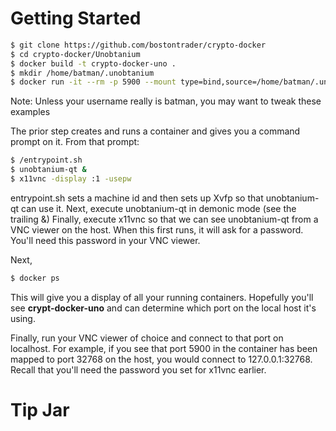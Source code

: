 # Getting Started
```sh
$ git clone https://github.com/bostontrader/crypto-docker
$ cd crypto-docker/Unobtanium
$ docker build -t crypto-docker-uno . 
$ mkdir /home/batman/.unobtanium
$ docker run -it --rm -p 5900 --mount type=bind,source=/home/batman/.unobtanium,destination=/root/.unobtanium crypto-docker-uno
```
Note: Unless your username really is batman, you may want to tweak these examples

The prior step creates and runs a container and gives you a command prompt on it.  From that prompt:

```sh
$ /entrypoint.sh
$ unobtanium-qt &
$ x11vnc -display :1 -usepw
```
entrypoint.sh sets a machine id and then sets up Xvfp so that unobtanium-qt can use it.
Next, execute unobtanium-qt in demonic mode (see the trailing &)
Finally, execute x11vnc so that we can see unobtanium-qt from a VNC viewer on the host.  When this first runs, it will ask for a password.  You'll need this password in your VNC viewer.

Next, 
```sh
$ docker ps
```
This will give you a display of all your running containers.  Hopefully you'll see **crypt-docker-uno** and can determine which port on the local host it's using.

Finally, run your VNC viewer of choice and connect to that port on localhost.  For example, if you see that port 5900 in the container has been mapped to port 32768 on the host, you would connect to 127.0.0.1:32768.  Recall that you'll need the password you set for x11vnc earlier.

# Tip Jar

